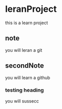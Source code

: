 # leranProject
this is a learn project

## note
you will leran a git

## secondNote
you will learn a github

### testing heading
you will sussecc
